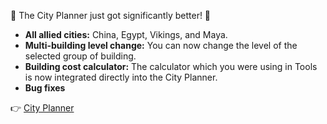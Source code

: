 🌟 The City Planner just got significantly better! 🌟

- **All allied cities:** China, Egypt, Vikings, and Maya.
- **Multi-building level change:** You can now change the level of the selected group of building.
- **Building cost calculator:** The calculator which you were using in Tools is now integrated directly into the City Planner.
- **Bug fixes**

👉 [City Planner](https://forgeofgames.com/city-planner)

